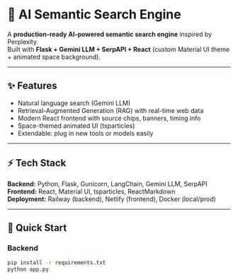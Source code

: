 # 🚀 AI Semantic Search Engine

A **production-ready AI-powered semantic search engine** inspired by Perplexity.  
Built with **Flask + Gemini LLM + SerpAPI + React** (custom Material UI theme + animated space background).

---

## ✨ Features
- Natural language search (Gemini LLM)  
- Retrieval-Augmented Generation (RAG) with real-time web data  
- Modern React frontend with source chips, banners, timing info  
- Space-themed animated UI (tsparticles)  
- Extendable: plug in new tools or models easily  

---

## ⚡️ Tech Stack
**Backend:** Python, Flask, Gunicorn, LangChain, Gemini LLM, SerpAPI  
**Frontend:** React, Material UI, tsparticles, ReactMarkdown  
**Deployment:** Railway (backend), Netlify (frontend), Docker (local/prod)  

---

## 🚀 Quick Start

### Backend
```bash
pip install -r requirements.txt
python app.py
